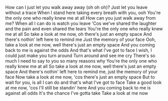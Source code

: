 
How can I just let you walk away away (oh oh oh)?
Just let you leave without a trace
When I stand here taking every breath with you, ooh
You're the only one who really knew me at all
How can you just walk away from me?
When all I can do is watch you leave
'Cos we've shared the laughter and the pain and even shared the tears
You're the only one who really knew me at all
So take a look at me now, oh there's just an empty space
And there's nothin' left here to remind me
Just the memory of your face
Ooh, take a look at me now, well there's just an empty space
And you coming back to me is against the odds
And that's what I've got to face
I wish, I could just make you turn around
Turn around and see me cry
There's so much I need to say to you so many reasons why
You're the only one who really knew me at all
So take a look at me now, well there's just an empty space
And there's nothin' left here to remind me, just the memory of your face
Now take a look at me now, 'cos there's just an empty space
But to wait for you, is all I can do and that's what I've got to face
Take a good look at me now, 'cos I'll still be standin' here
And you coming back to me is against all odds
It's the chance I've gotta take
Take a look at me now
